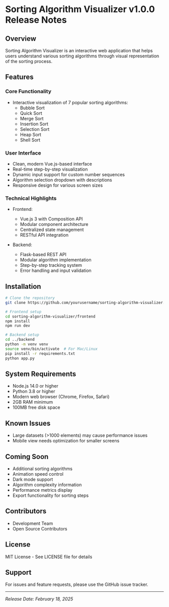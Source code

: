 # Sorting Algorithm Visualizer v1.0.0 Release Notes

## Overview
Sorting Algorithm Visualizer is an interactive web application that helps users understand various sorting algorithms through visual representation of the sorting process.

## Features
### Core Functionality
- Interactive visualization of 7 popular sorting algorithms:
  - Bubble Sort
  - Quick Sort
  - Merge Sort
  - Insertion Sort
  - Selection Sort
  - Heap Sort
  - Shell Sort

### User Interface
- Clean, modern Vue.js-based interface
- Real-time step-by-step visualization
- Dynamic input support for custom number sequences
- Algorithm selection dropdown with descriptions
- Responsive design for various screen sizes

### Technical Highlights
- Frontend:
  - Vue.js 3 with Composition API
  - Modular component architecture
  - Centralized state management
  - RESTful API integration

- Backend:
  - Flask-based REST API
  - Modular algorithm implementation
  - Step-by-step tracking system
  - Error handling and input validation

## Installation
```bash
# Clone the repository
git clone https://github.com/yourusername/sorting-algorithm-visualizer.git

# Frontend setup
cd sorting-algorithm-visualizer/frontend
npm install
npm run dev

# Backend setup
cd ../backend
python -m venv venv
source venv/bin/activate  # For Mac/Linux
pip install -r requirements.txt
python app.py
```

## System Requirements
- Node.js 14.0 or higher
- Python 3.8 or higher
- Modern web browser (Chrome, Firefox, Safari)
- 2GB RAM minimum
- 100MB free disk space

## Known Issues
- Large datasets (>1000 elements) may cause performance issues
- Mobile view needs optimization for smaller screens

## Coming Soon
- Additional sorting algorithms
- Animation speed control
- Dark mode support
- Algorithm complexity information
- Performance metrics display
- Export functionality for sorting steps

## Contributors
- Development Team
- Open Source Contributors

## License
MIT License - See LICENSE file for details

## Support
For issues and feature requests, please use the GitHub issue tracker.

---
*Release Date: February 18, 2025*